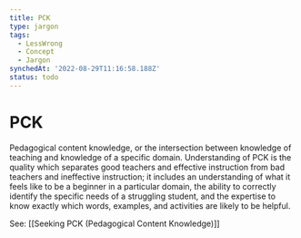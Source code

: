 ```yaml
---
title: PCK
type: jargon
tags:
  - LessWrong
  - Concept
  - Jargon
synchedAt: '2022-08-29T11:16:58.188Z'
status: todo
---
```


# PCK

Pedagogical content knowledge, or the intersection between knowledge of teaching and knowledge of a specific domain. Understanding of PCK is the quality which separates good teachers and effective instruction from bad teachers and ineffective instruction; it includes an understanding of what it feels like to be a beginner in a particular domain, the ability to correctly identify the specific needs of a struggling student, and the expertise to know exactly which words, examples, and activities are likely to be helpful.

See: [[Seeking PCK (Pedagogical Content Knowledge)]]
